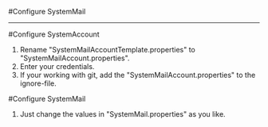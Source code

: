 #Configure SystemMail

**********

#Configure SystemAccount
1. Rename "SystemMailAccountTemplate.properties" to "SystemMailAccount.properties".
2. Enter your credentials.
3. If your working with git, add the "SystemMailAccount.properties" to the ignore-file.

#Configure SystemMail
1. Just change the values in "SystemMail.properties" as you like.